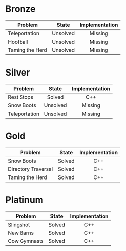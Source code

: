 # Bronze
| Problem        | State           | Implementation  |
| ------------- |:---------------:| :--------------:|
| Teleportation | Unsolved          | Missing            |
| Hoofball     | Unsolved          | Missing            |
| Taming the Herd | Unsolved          | Missing            |
# Silver
| Problem        | State           | Implementation  |
| ------------- |:---------------:| :--------------:|
| Rest Stops | Solved          | C++            |
| Snow Boots     | Unsolved          | Missing            |
| Teleportation | Unsolved          | Missing           |
# Gold
| Problem        | State           | Implementation  |
| ------------- |:---------------:| :--------------:|
| Snow Boots | Solved          | C++            |
| Directory Traversal     | Solved          | C++            |
| Taming the Herd | Solved          | C++            |
# Platinum
| Problem        | State           | Implementation  |
| ------------- |:---------------:| :--------------:|
| Slingshot | Solved          | C++            |
| New Barns     | Solved          | C++            |
| Cow Gymnasts | Solved          | C++            |

